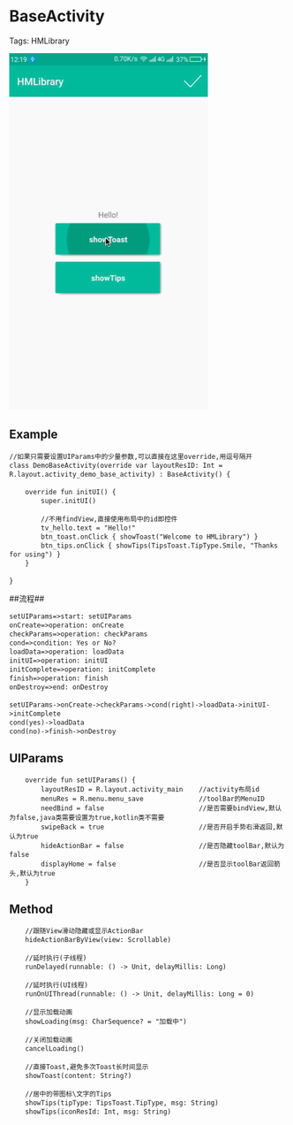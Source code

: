 # BaseActivity

Tags: HMLibrary

![](https://github.com/bxcx/HMLibrary/blob/master/md/baseActivity.gif)

## Example ##

    //如果只需要设置UIParams中的少量参数,可以直接在这里override,用逗号隔开
    class DemoBaseActivity(override var layoutResID: Int = R.layout.activity_demo_base_activity) : BaseActivity() {
    
        override fun initUI() {
            super.initUI()
            
            //不用findView,直接使用布局中的id即控件
            tv_hello.text = "Hello!"
            btn_toast.onClick { showToast("Welcome to HMLibrary") }
            btn_tips.onClick { showTips(TipsToast.TipType.Smile, "Thanks for using") }
        }
    
    }

##流程##

```flow
setUIParams=>start: setUIParams
onCreate=>operation: onCreate
checkParams=>operation: checkParams
cond=>condition: Yes or No?
loadData=>operation: loadData
initUI=>operation: initUI
initComplete=>operation: initComplete
finish=>operation: finish
onDestroy=>end: onDestroy

setUIParams->onCreate->checkParams->cond(right)->loadData->initUI->initComplete
cond(yes)->loadData
cond(no)->finish->onDestroy
```

## UIParams ##

        override fun setUIParams() {
            layoutResID = R.layout.activity_main    //activity布局id
            menuRes = R.menu.menu_save              //toolBar的MenuID
            needBind = false                        //是否需要bindView,默认为false,java类需要设置为true,kotlin类不需要
            swipeBack = true                        //是否开启手势右滑返回,默认为true
            hideActionBar = false                   //是否隐藏toolBar,默认为false
            displayHome = false                     //是否显示toolBar返回箭头,默认为true
        }

## Method ##

        //跟随View滑动隐藏或显示ActionBar
        hideActionBarByView(view: Scrollable)
        
        //延时执行(子线程)
        runDelayed(runnable: () -> Unit, delayMillis: Long)
        
        //延时执行(UI线程)
        runOnUIThread(runnable: () -> Unit, delayMillis: Long = 0) 
        
        //显示加载动画
        showLoading(msg: CharSequence? = "加载中")
        
        //关闭加载动画
        cancelLoading()
        
        //直接Toast,避免多次Toast长时间显示
        showToast(content: String?)
        
        //居中的带图标\文字的Tips
        showTips(tipType: TipsToast.TipType, msg: String)
        showTips(iconResId: Int, msg: String)
        
